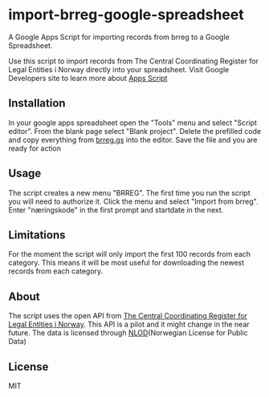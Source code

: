 # import-brreg-google-spreadsheet
A Google Apps Script for importing records from brreg to a Google Spreadsheet.

Use this script to import records from The Central Coordinating Register for Legal Entities i Norway directly into your spreadsheet.
Visit Google Developers site to learn more about [Apps Script](https://developers.google.com/apps-script/)

## Installation
In your google apps spreadsheet open the "Tools" menu and select "Script editor".
From the blank page select "Blank project". 
Delete the prefilled code and copy everything from [brreg.gs]('/brreg.gs') into the editor.
Save the file and you are ready for action

## Usage
The script creates a new menu "BRREG".
The first time you run the script you will need to authorize it.
Click the menu and select "Import from brreg".
Enter "næringskode" in the first prompt and startdate in the next.

## Limitations
For the moment the script will only import the first 100 records from each category.
This means it will be most useful for downloading the newest records from each category.

## About
The script uses the open API from [The Central Coordinating Register for Legal Entities i Norway](https://confluence.brreg.no/display/DBNPUB/API).
This API is a pilot and it might change in the near future.
The data is licensed through [NLOD](http://data.norge.no/nlod/no/1.0)(Norwegian License for Public Data) 

## License
MIT
